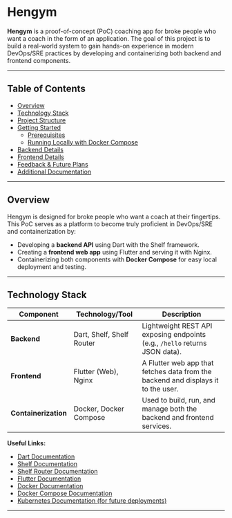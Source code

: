 # Hengym

**Hengym** is a proof-of-concept (PoC) coaching app for broke people who want a coach in the form of an application. The goal of this project is to build a real-world system to gain hands-on experience in modern DevOps/SRE practices by developing and containerizing both backend and frontend components.

---

## Table of Contents

- [Overview](#overview)
- [Technology Stack](#technology-stack)
- [Project Structure](#project-structure)
- [Getting Started](#getting-started)
  - [Prerequisites](#prerequisites)
  - [Running Locally with Docker Compose](#running-locally-with-docker-compose)
- [Backend Details](#backend-details)
- [Frontend Details](#frontend-details)
- [Feedback & Future Plans](#feedback--future-plans)
- [Additional Documentation](#additional-documentation)

---

## Overview

Hengym is designed for broke people who want a coach at their fingertips. This PoC serves as a platform to become truly proficient in DevOps/SRE and containerization by:

- Developing a **backend API** using Dart with the Shelf framework.
- Creating a **frontend web app** using Flutter and serving it with Nginx.
- Containerizing both components with **Docker Compose** for easy local deployment and testing.

---

## Technology Stack

| Component           | Technology/Tool                   | Description                                                                      |
| ------------------- | --------------------------------- | -------------------------------------------------------------------------------- |
| **Backend**         | Dart, Shelf, Shelf Router         | Lightweight REST API exposing endpoints (e.g., `/hello` returns JSON data).      |
| **Frontend**        | Flutter (Web), Nginx              | A Flutter web app that fetches data from the backend and displays it to the user.  |
| **Containerization**| Docker, Docker Compose            | Used to build, run, and manage both the backend and frontend services.            |

**Useful Links:**

- [Dart Documentation](https://dart.dev/guides)
- [Shelf Documentation](https://pub.dev/packages/shelf)
- [Shelf Router Documentation](https://pub.dev/packages/shelf_router)
- [Flutter Documentation](https://flutter.dev/docs)
- [Docker Documentation](https://docs.docker.com)
- [Docker Compose Documentation](https://docs.docker.com/compose/)
- [Kubernetes Documentation (for future deployments)](https://kubernetes.io/docs/)

---